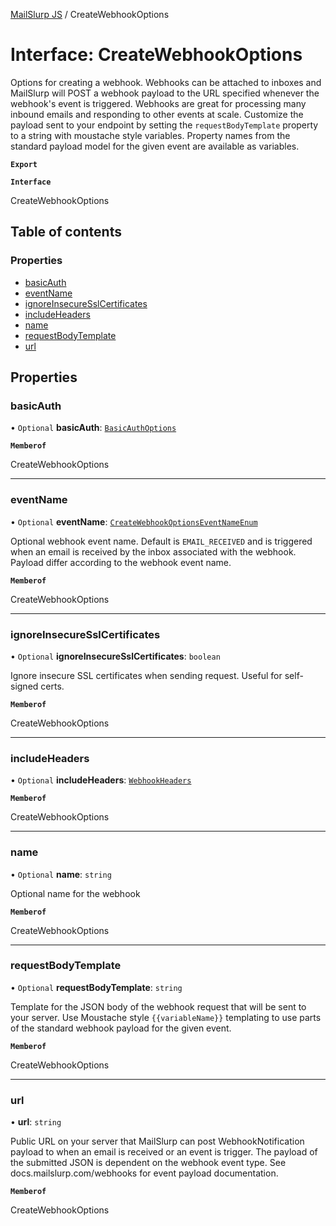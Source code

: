[MailSlurp JS](../README.md) / CreateWebhookOptions

# Interface: CreateWebhookOptions

Options for creating a webhook. Webhooks can be attached to inboxes and MailSlurp will POST a webhook payload to the URL specified whenever the webhook's event is triggered. Webhooks are great for processing many inbound emails and responding to other events at scale. Customize the payload sent to your endpoint by setting the `requestBodyTemplate` property to a string with moustache style variables. Property names from the standard payload model for the given event are available as variables.

**`Export`**

**`Interface`**

CreateWebhookOptions

## Table of contents

### Properties

- [basicAuth](CreateWebhookOptions.md#basicauth)
- [eventName](CreateWebhookOptions.md#eventname)
- [ignoreInsecureSslCertificates](CreateWebhookOptions.md#ignoreinsecuresslcertificates)
- [includeHeaders](CreateWebhookOptions.md#includeheaders)
- [name](CreateWebhookOptions.md#name)
- [requestBodyTemplate](CreateWebhookOptions.md#requestbodytemplate)
- [url](CreateWebhookOptions.md#url)

## Properties

### basicAuth

• `Optional` **basicAuth**: [`BasicAuthOptions`](BasicAuthOptions.md)

**`Memberof`**

CreateWebhookOptions

___

### eventName

• `Optional` **eventName**: [`CreateWebhookOptionsEventNameEnum`](../enums/CreateWebhookOptionsEventNameEnum.md)

Optional webhook event name. Default is `EMAIL_RECEIVED` and is triggered when an email is received by the inbox associated with the webhook. Payload differ according to the webhook event name.

**`Memberof`**

CreateWebhookOptions

___

### ignoreInsecureSslCertificates

• `Optional` **ignoreInsecureSslCertificates**: `boolean`

Ignore insecure SSL certificates when sending request. Useful for self-signed certs.

**`Memberof`**

CreateWebhookOptions

___

### includeHeaders

• `Optional` **includeHeaders**: [`WebhookHeaders`](WebhookHeaders.md)

**`Memberof`**

CreateWebhookOptions

___

### name

• `Optional` **name**: `string`

Optional name for the webhook

**`Memberof`**

CreateWebhookOptions

___

### requestBodyTemplate

• `Optional` **requestBodyTemplate**: `string`

Template for the JSON body of the webhook request that will be sent to your server. Use Moustache style `{{variableName}}` templating to use parts of the standard webhook payload for the given event.

**`Memberof`**

CreateWebhookOptions

___

### url

• **url**: `string`

Public URL on your server that MailSlurp can post WebhookNotification payload to when an email is received or an event is trigger. The payload of the submitted JSON is dependent on the webhook event type. See docs.mailslurp.com/webhooks for event payload documentation.

**`Memberof`**

CreateWebhookOptions
